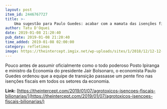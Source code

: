 ```yaml
---
layout: post
item_id: 2446767727
title: >-
    Uma sugestão para Paulo Guedes: acabar com a mamata das isenções fiscais bilionárias para agrotóxicos
author: Tatu D'Oquei
date: 2019-01-08 21:20:40
pub_date: 2019-01-08 21:20:40
time_added: 2019-01-08 02:00:00
category: refletimos
image: https://theintercept.imgix.net/wp-uploads/sites/1/2018/12/12-12-18-agrotoxicos-1544634274.jpg?auto=compress%2Cformat&q=90&fit=crop&w=1200&h=800
---
```


Pouco antes de assumir oficialmente como o todo poderoso Posto Ipiranga e ministro da Economia do presidente Jair Bolsonaro, o economista Paulo Guedes ordenou que a equipe de transição passasse um pente fino nas isenções fiscais em todos os setores da economia.

**Link:** [https://theintercept.com/2019/01/07/agrotoxicos-isencoes-fiscais-bilionarias/](https://theintercept.com/2019/01/07/agrotoxicos-isencoes-fiscais-bilionarias/)

